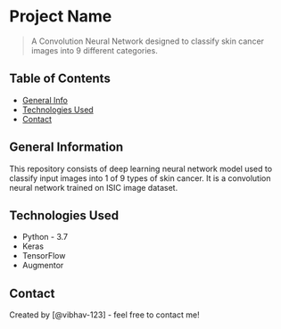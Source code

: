 # Project Name
> A Convolution Neural Network designed to classify skin cancer images into 9 different categories.


## Table of Contents
* [General Info](#general-information)
* [Technologies Used](#technologies-used)
* [Contact](#contact)

<!-- You can include any other section that is pertinent to your problem -->

## General Information
This repository consists of deep learning neural network model used to classify input images into 1 of 9 types of skin cancer. It is a convolution neural network trained on ISIC image dataset.


<!-- You don't have to answer all the questions - just the ones relevant to your project. -->


## Technologies Used
- Python - 3.7
- Keras
- TensorFlow
- Augmentor

## Contact
Created by [@vibhav-123] - feel free to contact me!
